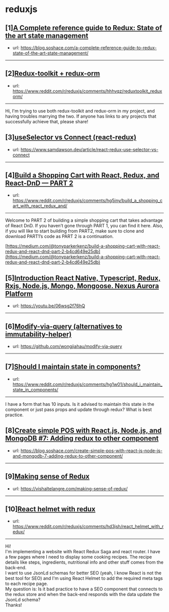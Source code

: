 # reduxjs
## [1][A Complete reference guide to Redux: State of the art state management](https://www.reddit.com/r/reduxjs/comments/hhvew0/a_complete_reference_guide_to_redux_state_of_the/)
- url: https://blog.soshace.com/a-complete-reference-guide-to-redux-state-of-the-art-state-management/
---

## [2][Redux-toolkit + redux-orm](https://www.reddit.com/r/reduxjs/comments/hhhvqz/reduxtoolkit_reduxorm/)
- url: https://www.reddit.com/r/reduxjs/comments/hhhvqz/reduxtoolkit_reduxorm/
---
Hi, I'm trying to use both redux-toolkit and redux-orm in my project, and having troubles marrying the two. If anyone has links to any projects that successfully achieve that, please share!
## [3][useSelector vs Connect (react-redux)](https://www.reddit.com/r/reduxjs/comments/hgi2qi/useselector_vs_connect_reactredux/)
- url: https://www.samdawson.dev/article/react-redux-use-selector-vs-connect
---

## [4][Build a Shopping Cart with React, Redux, and React-DnD — PART 2](https://www.reddit.com/r/reduxjs/comments/hg5iny/build_a_shopping_cart_with_react_redux_and/)
- url: https://www.reddit.com/r/reduxjs/comments/hg5iny/build_a_shopping_cart_with_react_redux_and/
---
Welcome to PART 2 of building a simple shopping cart that takes advantage of React DnD. If you haven’t gone through PART 1, you can find it here. Also, if you will like to start building from PART2, make sure to clone and download PART1’s code as PART 2 is a continuation.

[https://medium.com/@tonyparkerkenz/build-a-shopping-cart-with-react-redux-and-react-dnd-part-2-b4cd649e25db](https://medium.com/@tonyparkerkenz/build-a-shopping-cart-with-react-redux-and-react-dnd-part-2-b4cd649e25db)
## [5][Introduction React Native, Typescript, Redux, Rxjs, Node.js, Mongo, Mongoose. Nexus Aurora Platform](https://www.reddit.com/r/reduxjs/comments/hg5q9y/introduction_react_native_typescript_redux_rxjs/)
- url: https://youtu.be/06wsg2f76hQ
---

## [6][Modify-via-query (alternatives to immutability-helper)](https://www.reddit.com/r/reduxjs/comments/hg54tk/modifyviaquery_alternatives_to_immutabilityhelper/)
- url: https://github.com/wongjiahau/modify-via-query
---

## [7][Should I maintain state in components?](https://www.reddit.com/r/reduxjs/comments/hg1w01/should_i_maintain_state_in_components/)
- url: https://www.reddit.com/r/reduxjs/comments/hg1w01/should_i_maintain_state_in_components/
---
I have a form that has 10 inputs. Is it advised to maintain this state in the component or just pass props and update through redux? What is best practice.
## [8][Create simple POS with React.js, Node.js, and MongoDB #7: Adding redux to other component](https://www.reddit.com/r/reduxjs/comments/hebhol/create_simple_pos_with_reactjs_nodejs_and_mongodb/)
- url: https://blog.soshace.com/create-simple-pos-with-react-js-node-js-and-mongodb-7-adding-redux-to-other-component/
---

## [9][Making sense of Redux](https://www.reddit.com/r/reduxjs/comments/hdptf7/making_sense_of_redux/)
- url: https://vishaltelangre.com/making-sense-of-redux/
---

## [10][React helmet with redux](https://www.reddit.com/r/reduxjs/comments/hd3jsh/react_helmet_with_redux/)
- url: https://www.reddit.com/r/reduxjs/comments/hd3jsh/react_helmet_with_redux/
---
Hi!  
I'm implementing a website with React Redux Saga and react router. I have a few pages where I need to display some cooking recipes. The recipe details like steps, ingredients, nutritional info and other stuff comes from the back-end.  
I want to use JsonLd schemas for better SEO (yeah, I know React is not the best tool for SEO) and I'm using React Helmet to add the required meta tags to each recipe page.  
My question is: Is it bad practice to have a SEO component that connects to the redux store and when the back-end responds with the data update the JsonLd schema?  
Thanks!
